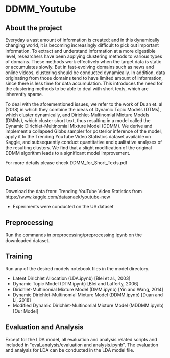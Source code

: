 # DDMM_Youtube

## About the project
Everyday a vast amount of information is created; and in this dynamically changing world, it is becoming increasingly difficult to pick out important information. To extract and understand information at a more digestible level, researchers have been applying clustering methods to various types of domains. These methods work effectively when the target data is static or accumulates slowly. But in fast-evolving domains such as news and online videos, clustering should be conducted dynamically. In addition, data originating from those domains tend to have limited amount of information, since there is less time for data accumulation. This introduces the need for the clustering methods to be able to deal with short texts, which are inherently sparse.

To deal with the aforementioned issues, we refer to the work of Duan et. al (2018) in which they combine the ideas of Dynamic Topic Models (DTMs), which cluster dynamically, and Dirichlet-Multinomial Mixture Models (DMMs), which cluster short text, thus resulting in a model called the Dynamic Dirichlet-Multinomial Mixture Model (DDMM). We derive and implement a collapsed Gibbs sampler for posterior inference of the model, apply it to the Trending YouTube Video Statistics dataset available on Kaggle, and subsequently conduct quantitative and qualitative analyses of the resulting clusters. We find that a slight modification of the original DDMM algorithm leads to a significant model improvement.

For more details please check DDMM_for_Short_Texts.pdf

## Dataset
Download the data from: Trending YouTube Video Statistics from https://www.kaggle.com/datasnaek/youtube-new
- Experiments were conducted on the US dataset

## Preprocessing
Run the commands in preprocessing/preprocessing.ipynb on the downloaded dataset.

## Training
Run any of the desired models notebook files in the model directory.
- Latent Dirichlet Allocation (LDA.ipynb) \[Blei et al., 2003\]
- Dynamic Topic Model (DTM.ipynb) \[Blei and Lafferty, 2006\]
- Dirichlet-Multinomial Mixture Model (DMM.ipynb) \[Yin and Wang, 2014\]
- Dynamic Dirichlet-Multinomial Mixture Model (DDMM.ipynb) \[Duan and Li, 2018\]
- Modified Dynamic Dirichlet-Multinomial Mixture Model (MDDMM.ipynb) \[Our Model\]

## Evaluation and Analysis
Except for the LDA model, all evaluation and analysis related scripts and included in "eval_analysis/evaluation and analysis.ipynb".
The evaluation and analysis for LDA can be conducted in the LDA model file.
